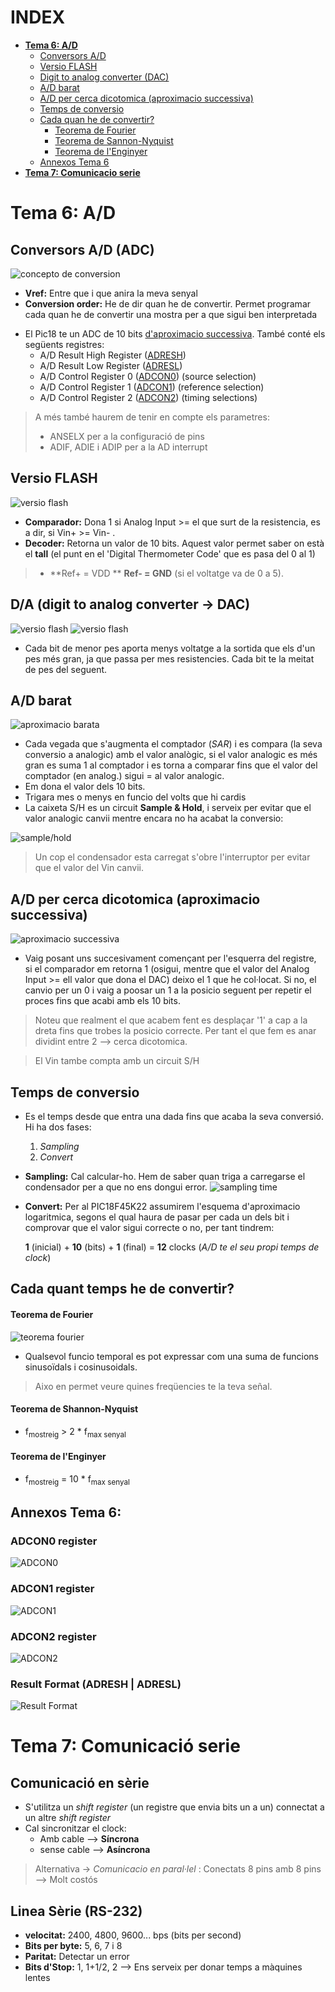 INDEX
======
+ [**Tema 6: A/D**](#conversors-ad-adc)
  + [Conversors A/D](#conversors-ad-adc)
  + [Versio FLASH](#versio-flash)
  + [Digit to analog converter (DAC)](#da-digit-to-analog-converter---dac)
  + [A/D barat](#ad-barat)
  + [A/D per cerca dicotomica (aproximacio successiva)](#ad-per-cerca-dicotomica-aproximacio-successiva)
  + [Temps de conversio](#temps-de-conversio)
  + [Cada quan he de convertir?](#cada-quant-temps-he-de-convertir)
      + [Teorema de Fourier](#teorema-de-fourier)
      + [Teorema de Sannon-Nyquist](#teorema-de-shannon-nyquist)
      + [Teorema de l'Enginyer](#teorema-de-lenginyer)
  + [Annexos Tema 6](#annexos-tema-6)
+ [**Tema 7: Comunicacio serie**](#tema-7-comunicació-serie)




# **Tema 6:** A/D
## Conversors A/D (ADC)

![concepto de conversion](https://github.com/GarJor/CI/blob/master/Utilidades/conept.png)

- **Vref:** Entre que i que anira la meva senyal
- **Conversion order:** He de dir quan he de convertir. Permet programar cada quan he de convertir una mostra per a que sigui ben interpretada

+ El Pic18 te un ADC de 10 bits [d'aproximacio successiva](#ad-per-cerca-dicotomica-aproximacio-successiva).
També conté els següents registres:
    + A/D Result High Register ([ADRESH](#result-format-adresh--adresl))
    + A/D Result Low Register ([ADRESL](#result-format-adresh--adresl))
    + A/D Control Register 0 ([ADCON0](#adcon0-register)) (source selection)
    + A/D Control Register 1 ([ADCON1](#adcon1-register)) (reference selection)
    + A/D Control Register 2 ([ADCON2](#adcon2-register)) (timing selections)  
> A més també haurem de tenir en compte els parametres:
> + ANSELX per a la configuració de pins
> + ADIF, ADIE i ADIP per a la AD interrupt  

## Versio FLASH
![versio flash](https://github.com/GarJor/CI/blob/master/Utilidades/flash.png)

- **Comparador:** Dona 1 si Analog Input >= el que surt de la resistencia, es a dir, si Vin+ >= Vin- .
- **Decoder:** Retorna un valor de 10 bits. Aquest valor permet saber on està el **tall** (el punt en el 'Digital Thermometer Code' que es pasa del 0 al 1)
> - **Ref+ = VDD **  **Ref- = GND** (si el voltatge va de 0 a 5).





## D/A (digit to analog converter -> DAC)
![versio flash](https://github.com/GarJor/CI/blob/master/Utilidades/DAC.png)
![versio flash](https://github.com/GarJor/CI/blob/master/Utilidades/DAconverter.png)

- Cada bit de menor pes aporta menys voltatge a la sortida que els d'un pes més gran, ja que passa per mes resistencies. Cada bit te la meitat de pes del seguent.

## A/D barat

![aproximacio barata](https://github.com/GarJor/CI/blob/master/Utilidades/DAbarat.png)

- Cada vegada que s'augmenta el comptador (*SAR*) i es compara (la seva conversio a analogic) amb el valor analògic, si el valor analogic es més gran es suma 1 al comptador i es torna a comparar fins que el valor del comptador (en analog.) sigui = al valor analogic.
- Em dona el valor dels 10 bits.
- Trigara mes o menys en funcio del volts que hi cardis
- La caixeta S/H es un circuit **Sample & Hold**, i serveix per evitar que el valor analogic canvii mentre encara no ha acabat la conversio:

![sample/hold](https://github.com/GarJor/CI/blob/master/Utilidades/sample&hold.png)

> Un cop el condensador esta carregat s'obre l'interruptor per evitar que el valor del Vin canvii.

## A/D per cerca dicotomica (aproximacio successiva)

![aproximacio successiva](https://github.com/GarJor/CI/blob/master/Utilidades/seccesiveaproach.png)

- Vaig posant uns succesivament començant per l'esquerra del registre, si el comparador em retorna 1 (osigui, mentre que el valor del Analog Input >= ell valor que dona el DAC) deixo el 1 que he col·locat. Si no, el canvio per un 0 i vaig a poosar un 1 a la posicio seguent per repetir el proces fins que acabi amb els 10 bits.

> Noteu que realment el que acabem fent es desplaçar '1' a cap a la dreta fins que trobes la posicio correcte. Per tant el que fem es anar dividint entre 2 --> cerca dicotomica.

> El Vin tambe compta amb un circuit S/H 

## Temps de conversio

+ Es el temps desde que entra una dada fins que acaba la seva conversió. Hi ha dos fases:
  1. *Sampling*
  2. *Convert*
  
+ **Sampling:** Cal calcular-ho. Hem de saber quan triga a carregarse el condensador per a que no ens dongui error.
![sampling time](https://github.com/GarJor/CI/blob/master/Utilidades/sampleTime.png)
+ **Convert:** Per al PIC18F45K22 assumirem l'esquema d'aproximacio logaritmica, segons el qual haura de pasar per cada un dels bit i comprovar que el valor sigui correcte o no, per tant tindrem:
    
    **1** (inicial) + **10** (bits) + **1** (final) = **12** clocks (*A/D te el seu propi temps de clock*) 
    
 ## Cada quant temps he de convertir?
 
 #### Teorema de Fourier
 ![teorema fourier](https://github.com/GarJor/CI/blob/master/Utilidades/fourier.png)
 + Qualsevol funcio temporal es pot expressar com una suma de funcions sinusoïdals i cosinusoidals.
 > Aixo en permet veure quines freqüencies te la teva señal.
  
 #### Teorema de Shannon-Nyquist
 + f<sub>mostreig</sub> > 2 * f<sub>max senyal</sub> 
 #### Teorema de l'Enginyer
 + f<sub>mostreig</sub> = 10 * f<sub>max senyal</sub> 
 
 ## Annexos Tema 6:
 ### ADCON0 register
 ![ADCON0](https://github.com/GarJor/CI/blob/master/Utilidades/ADCON0.png)
 ### ADCON1 register
 ![ADCON1](https://github.com/GarJor/CI/blob/master/Utilidades/ADCON1.png)
 ### ADCON2 register
 ![ADCON2](https://github.com/GarJor/CI/blob/master/Utilidades/ADCON2.png)
 ### Result Format (ADRESH | ADRESL)
  ![Result Format](https://github.com/GarJor/CI/blob/master/Utilidades/resultFormat.png)
 # **Tema 7:** Comunicació serie
 ## Comunicació en sèrie
 + S'utilitza un *shift register* (un registre que envia bits un a un) connectat a un altre *shift register*
 + Cal sincronitzar el clock:
    - Amb cable --> **Síncrona**
    - sense cable --> **Asíncrona**
> Alternativa -> *Comunicacio en paral·lel* : Conectats 8 pins amb 8 pins --> Molt costós

## Linea Sèrie (RS-232)
+ **velocitat:** 2400, 4800, 9600... bps (bits per second)
+ **Bits per byte:** 5, 6, 7 i 8
+ **Paritat:** Detectar un error
+ **Bits d'Stop:** 1, 1+1/2, 2 --> Ens serveix per donar temps a màquines lentes

